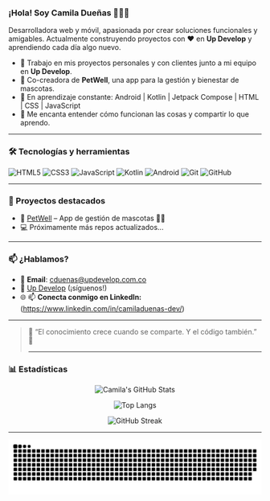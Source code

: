 ### ¡Hola! Soy Camila Dueñas 👩‍💻✨

Desarrolladora web y móvil, apasionada por crear soluciones funcionales y amigables. Actualmente construyendo proyectos con ❤️ en **Up Develop** y aprendiendo cada día algo nuevo.

- 💼 Trabajo en mis proyectos personales y con clientes junto a mi equipo en **Up Develop**.
- 🐾 Co-creadora de **PetWell**, una app para la gestión y bienestar de mascotas.
- 🌱 En aprendizaje constante: Android | Kotlin | Jetpack Compose | HTML | CSS | JavaScript
- 🧠 Me encanta entender cómo funcionan las cosas y compartir lo que aprendo.

---

### 🛠️ Tecnologías y herramientas

![HTML5](https://img.shields.io/badge/-HTML5-E34F26?logo=html5&logoColor=fff&style=flat)
![CSS3](https://img.shields.io/badge/-CSS3-1572B6?logo=css3&logoColor=fff&style=flat)
![JavaScript](https://img.shields.io/badge/-JavaScript-F7DF1E?logo=javascript&logoColor=000&style=flat)
![Kotlin](https://img.shields.io/badge/-Kotlin-0095D5?logo=kotlin&logoColor=fff&style=flat)
![Android](https://img.shields.io/badge/-Android-3DDC84?logo=android&logoColor=fff&style=flat)
![Git](https://img.shields.io/badge/-Git-F05032?logo=git&logoColor=fff&style=flat)
![GitHub](https://img.shields.io/badge/-GitHub-181717?logo=github&logoColor=fff&style=flat)

---

### 📌 Proyectos destacados

- 🔧 [PetWell](https://github.com/Duenas1521/PetWell) – App de gestión de mascotas 🐶🐱
- 💻 Próximamente más repos actualizados...

---

### 📫 ¿Hablamos?

- 📩 **Email**: cduenas@updevelop.com.co
- 🧠 [Up Develop](https://github.com/updevelop) (¡síguenos!)
- 🌐 📫 **Conecta conmigo en LinkedIn:** (https://www.linkedin.com/in/camiladuenas-dev/)

---


> 💬 “El conocimiento crece cuando se comparte. Y el código también.” 🚀
>
> 
> ---

### 📊 Estadísticas

<div align="center">
  
  ![Camila's GitHub Stats](https://github-readme-stats.vercel.app/api?username=camiladuenas-dev&show_icons=true&theme=onedark)
  
  ![Top Langs](https://github-readme-stats.vercel.app/api/top-langs/?username=camiladuenas-dev&layout=compact&theme=onedark)
  
  ![GitHub Streak](https://github-readme-streak-stats.herokuapp.com/?user=camiladuenas-dev&theme=onedark)

</div>

---

![Snake animation](https://raw.githubusercontent.com/Platane/Platane/output/github-contribution-grid-snake.svg?user=camiladuenas-dev&theme=dracula)

